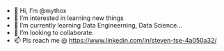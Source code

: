 - 👋 Hi, I’m @mythox 
- 👀 I’m interested in learning new things
- 🌱 I’m currently learning Data Engineerning, Data Science... 
- 💞️ I’m looking to collaborate.  
- 📫 Pls reach me @ https://www.linkedin.com/in/steven-tse-4a050a32/

<!---
mythox/mythox is a ✨ special ✨ repository because its `README.md` (this file) appears on your GitHub profile.
You can click the Preview link to take a look at your changes.
--->
